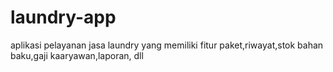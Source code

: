 # laundry-app
aplikasi pelayanan jasa laundry yang memiliki fitur paket,riwayat,stok bahan baku,gaji kaaryawan,laporan, dll
